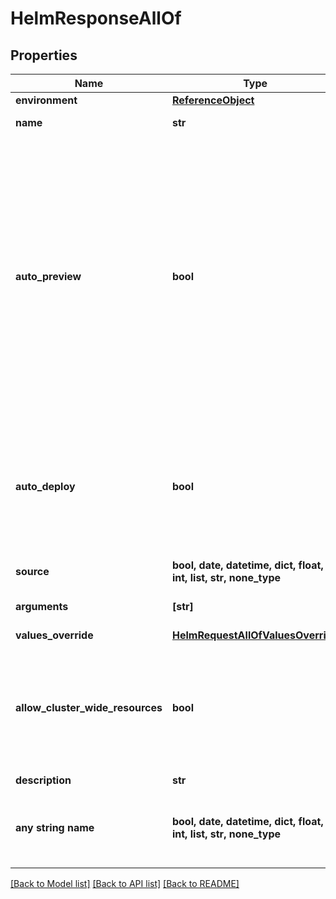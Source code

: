 # HelmResponseAllOf


## Properties
Name | Type | Description | Notes
------------ | ------------- | ------------- | -------------
**environment** | [**ReferenceObject**](ReferenceObject.md) |  | 
**name** | **str** | name is case insensitive | 
**auto_preview** | **bool** | Indicates if the &#39;environment preview option&#39; is enabled.   If enabled, a preview environment will be automatically cloned when &#x60;/preview&#x60; endpoint is called.   If not specified, it takes the value of the &#x60;auto_preview&#x60; property from the associated environment.  | 
**auto_deploy** | **bool** | Specify if the service will be automatically updated after receiving a new image tag or a new commit according to the source type.   | 
**source** | **bool, date, datetime, dict, float, int, list, str, none_type** |  | 
**arguments** | **[str]** | The extra arguments to pass to helm | 
**values_override** | [**HelmRequestAllOfValuesOverride**](HelmRequestAllOfValuesOverride.md) |  | 
**allow_cluster_wide_resources** | **bool** | If we should allow the chart to deploy object outside his specified namespace. Setting this flag to true, requires special rights  | defaults to False
**description** | **str** |  | [optional] 
**any string name** | **bool, date, datetime, dict, float, int, list, str, none_type** | any string name can be used but the value must be the correct type | [optional]

[[Back to Model list]](../README.md#documentation-for-models) [[Back to API list]](../README.md#documentation-for-api-endpoints) [[Back to README]](../README.md)


